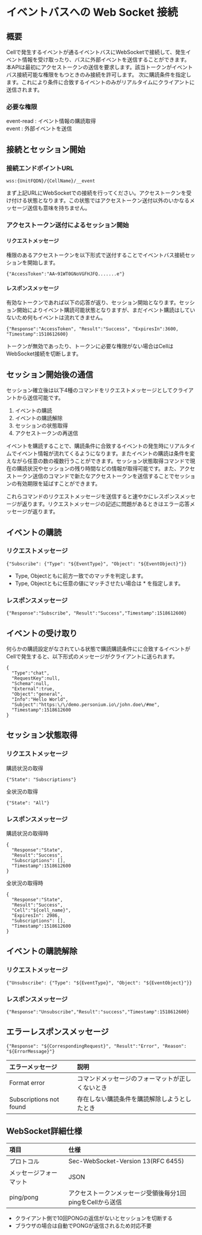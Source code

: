 # イベントバスへの Web Socket 接続

## 概要

Cellで発生するイベントが通るイベントバスにWebSocketで接続して、発生イベント情報を受け取ったり、バスに外部イベントを送信することができます。
本APIは最初にアクセストークンの送信を要求します。該当トークンがイベントバス接続可能な権限をもつときのみ接続を許可します。
次に購読条件を指定します。これにより条件に合致するイベントのみがリアルタイムにクライアントに送信されます。

### 必要な権限

event-read : イベント情報の購読取得 <br>
event : 外部イベントを送信

## 接続とセッション開始

### 接続エンドポイントURL

    wss:{UnitFQDN}/{CellName}/__event

まず上記URLにWebSocketでの接続を行ってください。アクセストークンを受け付ける状態となります。この状態ではアクセストークン送付以外のいかなるメッセージ送信も意味を持ちません。

### アクセストークン送付によるセッション開始

#### リクエストメッセージ

権限のあるアクセストークンを以下形式で送付することでイベントバス接続セッションを開始します。  

    {"AccessToken":"AA~91WT0GNoVGFHJFQ.......e"}

#### レスポンスメッセージ

有効なトークンであれば以下の応答が返り、セッション開始となります。セッション開始によりイベント購読可能状態となりますが、まだイベント購読はしていないため何もイベントは流れてきません。

    {"Response":"AccessToken", "Result":"Success", "ExpiresIn":3600, "Timestamp":1518612600}

トークンが無効であったり、トークンに必要な権限がない場合はCellはWebSocket接続を切断します。


## セッション開始後の通信

セッション確立後は以下4種のコマンドをリクエストメッセージとしてクライアントから送信可能です。

1. イベントの購読
1. イベントの購読解除
1. セッションの状態取得
1. アクセストークンの再送信

イベントを購読することで、購読条件に合致するイベントの発生時にリアルタイムでイベント情報が流れてくるようになります。またイベントの購読は条件を変えながら任意の数の複数行うことができます。セッション状態取得コマンドで現在の購読状況やセッションの残り時間などの情報が取得可能です。また、アクセストークン送信のコマンドで新たなアクセストークンを送信することでセッションの有効期限を延ばすことができます。

これらコマンドのリクエストメッセージを送信すると速やかにレスポンスメッセージが返ります。リクエストメッセージの記述に問題があるときはエラー応答メッセージが返ります。

## イベントの購読

### リクエストメッセージ

    {"Subscribe": {"Type": "${EventType}", "Object": "${EventObject}"}}

* Type, Objectともに前方一致でのマッチを判定します。
* Type, Objectともに任意の値にマッチさせたい場合は * を指定します。


### レスポンスメッセージ

    {"Response":"Subscribe", "Result":"Success","Timestamp":1518612600}


## イベントの受け取り

何らかの購読設定がなされている状態で購読購読条件にに合致するイベントがCellで発生すると、以下形式のメッセージがクライアントに送られます。  

    {
      "Type":"chat", 
      "RequestKey":null,
      "Schema":null,
      "External":true,
      "Object":"general",
      "Info":"Hello World", 
      "Subject":"https:\/\/demo.personium.io\/john.doe\/#me",
      "Timestamp":1518612600
    }

## セッション状態取得

### リクエストメッセージ

購読状況の取得

    {"State": "Subscriptions"}

全状況の取得

    {"State": "All"}

### レスポンスメッセージ

購読状況の取得時

    {
      "Response":"State", 
      "Result":"Success", 
      "Subscriptions": [], 
      "Timestamp":1518612600
    }

全状況の取得時

    {
      "Response":"State", 
      "Result":"Success", 
      "Cell":"${cell_name}", 
      "ExpiresIn": 2986, 
      "Subscriptions": [], 
      "Timestamp":1518612600
    }

## イベントの購読解除

### リクエストメッセージ

    {"Unsubscribe": {"Type": "${EventType}", "Object": "${EventObject}"}}

### レスポンスメッセージ

    {"Response":"Unsubscribe","Result":"success","Timestamp":1518612600}

## エラーレスポンスメッセージ

    {"Response": "${CorrespondingRequest}", "Result":"Error", "Reason": "${ErrorMessage}"}


|エラーメッセージ|説明|
|:--|:--|
|Format error|コマンドメッセージのフォーマットが正しくないとき|
|Subscriptions not found|存在しない購読条件を購読解除しようとしたとき|


## WebSocket詳細仕様

|項目|仕様|
|:--|:--|
|プロトコル|Sec-WebSocket-Version 13(RFC 6455)|
|メッセージフォーマット|JSON|
|ping/pong|アクセストークンメッセージ受領後毎分1回pingをCellから送信|

* クライアント側で10回PONGの返信がないとセッションを切断する
* ブラウザの場合は自動でPONGが返信されるため対応不要
